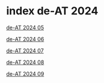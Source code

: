 # index de-AT 2024

<a href="./05">de-AT 2024 05</a>

<a href="./06">de-AT 2024 06</a>

<a href="./07">de-AT 2024 07</a>

<a href="./08">de-AT 2024 08</a>

<a href="./09">de-AT 2024 09</a>
